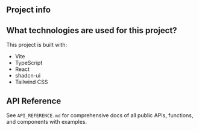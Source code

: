 ## Project info

## What technologies are used for this project?

This project is built with:

- Vite
- TypeScript
- React
- shadcn-ui
- Tailwind CSS

## API Reference

See `API_REFERENCE.md` for comprehensive docs of all public APIs, functions, and components with examples.

